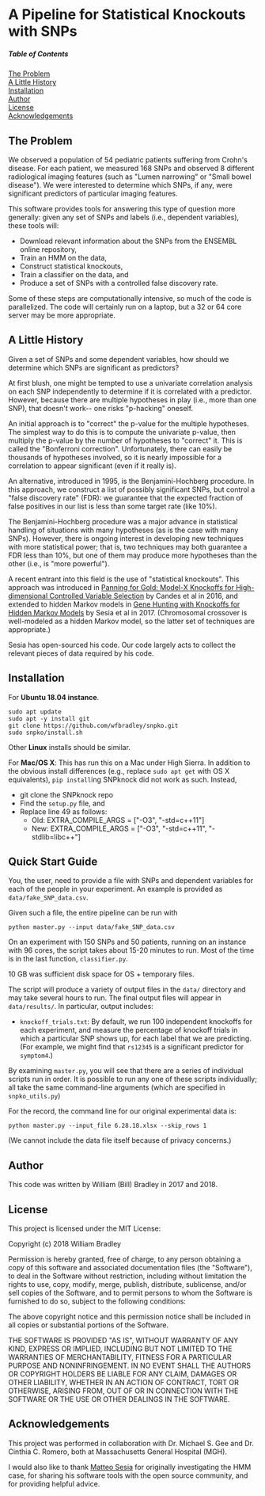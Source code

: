 # A Pipeline for Statistical Knockouts with SNPs

##### Table of Contents  
[The Problem](#the-problem)  
[A Little History](#a-little-history)  
[Installation](#installation)  
[Author](#author)  
[License](#license)  
[Acknowledgements](#acknowledgements)  


## The Problem

We observed a population of 54 pediatric patients suffering from Crohn's disease.
For each patient, we measured 168 SNPs and observed 8 different radiological
imaging features (such as "Lumen narrowing" or "Small bowel disease").  We
were interested to determine which SNPs, if any, were significant predictors
of particular imaging features.

This software provides tools for answering this type of question more
generally: given any set of SNPs and labels (i.e., dependent variables), these
tools will:
* Download relevant information about the SNPs from the ENSEMBL online repository, 
* Train an HMM on the data,
* Construct statistical knockouts,
* Train a classifier on the data, and
* Produce a set of SNPs with a controlled false discovery rate.

Some of these steps are computationally intensive, so much of the code is
parallelized.  The code will certainly run on a laptop, but a 32 or 64 core
server may be more appropriate.

## A Little History

Given a set of SNPs and some dependent variables, how should we determine which 
SNPs are significant as predictors?

At first blush, one might be tempted to use a univariate correlation analysis
on each SNP independently to determine if it is correlated with a predictor.
However, because there are multiple hypotheses in play (i.e., more than one SNP),
that doesn't work-- one risks "p-hacking" oneself.

An initial approach is to "correct" the p-value for the multiple hypotheses.
The simplest way to do this is to compute the univariate p-value, then
multiply the p-value by the number of hypotheses to "correct" it.  This is
called the "Bonferroni correction".  Unfortunately, there can easily be
thousands of hypotheses involved, so it is nearly impossible for a correlation
to appear significant (even if it really is).

An alternative, introduced in 1995, is the Benjamini-Hochberg procedure.  In
this approach, we construct a list of possibly significant SNPs, but control a
"false discovery rate" (FDR): we guarantee that the expected fraction of false
positives in our list is less than some target rate (like 10%).

The Benjamini-Hochberg procedure was a major advance in statistical handling
of situations with many hypotheses (as is the case with many SNPs).
However, there is ongoing interest in developing new techniques with more statistical
power; that is, two techniques may both guarantee a FDR less than 10%, but one
of them may produce more hypotheses than the other (i.e., is "more powerful").

A recent entrant into this field is the use of "statistical knockouts".  This
approach was introduced in [Panning for Gold: Model-X Knockoffs for High-
dimensional Controlled Variable Selection](https://arxiv.org/abs/1610.02351)
by Candes et al in 2016, and extended to hidden Markov models in [Gene Hunting
with Knockoffs for Hidden Markov Models](https://arxiv.org/abs/1706.04677) by
Sesia et al in 2017.  (Chromosomal crossover is well-modeled as a hidden Markov
model, so the latter set of techniques are appropriate.)

Sesia has open-sourced his code.  Our code largely acts to collect the relevant
pieces of data required by his code.

## Installation

For **Ubuntu 18.04 instance**.

```
sudo apt update
sudo apt -y install git
git clone https://github.com/wfbradley/snpko.git
sudo snpko/install.sh
```

Other **Linux** installs should be similar.

For **Mac/OS X**:  This has run this on a Mac under High Sierra.  In addition to 
the obvious install differences (e.g., replace `sudo apt get` with OS X equivalents), `pip install`ing SNPknock did not work as such.  Instead,
* git clone the SNPknock repo
* Find the `setup.py` file, and 
* Replace line 49 as follows:
    * Old: EXTRA_COMPILE_ARGS = ["-O3", "-std=c++11"]
    * New: EXTRA_COMPILE_ARGS = ["-O3", "-std=c++11", "-stdlib=libc++"]

## Quick Start Guide

You, the user, need to provide a file with SNPs and dependent variables for 
each of the people in your experiment.  An example is provided as `data/fake_SNP_data.csv`.

Given such a file, the entire pipeline can be run with 

```
python master.py --input data/fake_SNP_data.csv
```

On an experiment with 150 SNPs and 50 patients, running on an instance with 96 cores, the script
takes about 15-20 minutes to run.  Most of the time is in the last function, `classifier.py`.

10 GB was sufficient disk space for OS + temporary files. 

The script will produce a variety of output files in the `data/` directory and may take several hours to run.  The final output files will appear in `data/results/`.  In particular, output includes:
* `knockoff_trials.txt`: By default, we run 100 independent knockoffs for each experiment, and measure the percentage of knockoff trials in which a particular SNP shows up, for each label that we are predicting.  (For example, we might find that `rs12345` is a significant predictor for `symptom4`.)

By examining `master.py`, you will see that there are a series of individual scripts run in
order.  It is possible to run any one of these scripts individually; all take the same
command-line arguments (which are specified in `snpko_utils.py`)

For the record, the command line for our original experimental data is:
```
python master.py --input_file 6.28.18.xlsx --skip_rows 1
```
(We cannot include the data file itself because of privacy concerns.)
## Author

This code was written by William (Bill) Bradley in 2017 and 2018.

## License

This project is licensed under the MIT License:

Copyright (c) 2018 William Bradley

Permission is hereby granted, free of charge, to any person obtaining a copy
of this software and associated documentation files (the "Software"), to deal
in the Software without restriction, including without limitation the rights
to use, copy, modify, merge, publish, distribute, sublicense, and/or sell
copies of the Software, and to permit persons to whom the Software is
furnished to do so, subject to the following conditions:

The above copyright notice and this permission notice shall be included in all
copies or substantial portions of the Software.

THE SOFTWARE IS PROVIDED "AS IS", WITHOUT WARRANTY OF ANY KIND, EXPRESS OR
IMPLIED, INCLUDING BUT NOT LIMITED TO THE WARRANTIES OF MERCHANTABILITY,
FITNESS FOR A PARTICULAR PURPOSE AND NONINFRINGEMENT. IN NO EVENT SHALL THE
AUTHORS OR COPYRIGHT HOLDERS BE LIABLE FOR ANY CLAIM, DAMAGES OR OTHER
LIABILITY, WHETHER IN AN ACTION OF CONTRACT, TORT OR OTHERWISE, ARISING FROM,
OUT OF OR IN CONNECTION WITH THE SOFTWARE OR THE USE OR OTHER DEALINGS IN THE
SOFTWARE.

## Acknowledgements

This project was performed in collaboration with Dr. Michael S. Gee and Dr.
Cinthia C. Romero, both at Massachusetts General Hospital (MGH).

I would also like to thank [Matteo Sesia](http://web.stanford.edu/~msesia/)
for originally investigating the HMM case, for sharing his software tools with
the open source community, and for providing helpful advice.



